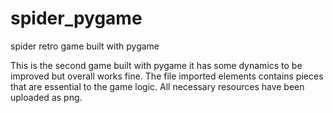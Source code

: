 # spider_pygame
spider retro game built with pygame

This is the second game built with pygame it has some dynamics to be improved but overall works fine.
The file imported elements contains pieces that are essential to the game logic.
All necessary resources have been uploaded as png.
